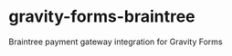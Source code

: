gravity-forms-braintree
=======================

Braintree payment gateway integration for Gravity Forms
